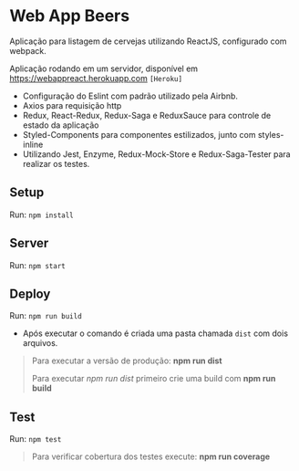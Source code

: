 
# Web App Beers

Aplicação para listagem de cervejas utilizando ReactJS, configurado com webpack.

Aplicação rodando em um servidor, disponível em https://webappreact.herokuapp.com `[Heroku]`

- Configuração do Eslint com padrão utilizado pela Airbnb.
- Axios para requisição http
- Redux, React-Redux, Redux-Saga e ReduxSauce para controle de estado da aplicação
- Styled-Components para componentes estilizados, junto com styles-inline
- Utilizando Jest, Enzyme, Redux-Mock-Store e Redux-Saga-Tester para realizar os testes.

## Setup

Run: `npm install`

## Server

Run: `npm start`

## Deploy

Run: `npm run build`

- Após executar o comando é criada uma pasta chamada `dist` com dois arquivos.
> Para executar a versão de produção: **npm run dist**
> 
> Para executar *npm run dist* primeiro crie uma build com **npm run build**

## Test

Run: `npm test`

> Para verificar cobertura dos testes execute: **npm run coverage**
